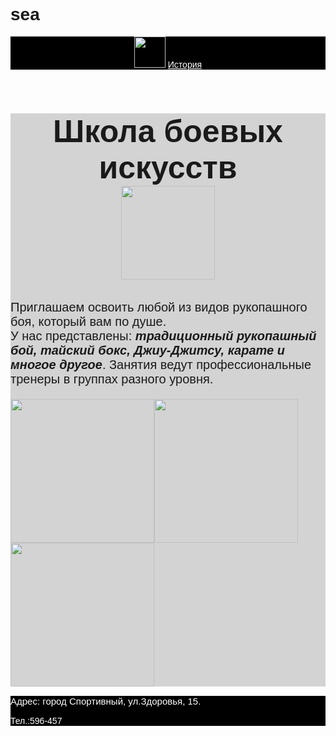 # sea
<html>
    <title>Школа боевых искусств</title>
    <body style="font-family:sans-serif;">
        <header style="background-color:black">
            <img src="https://mars.algoritmika.org/uploads/2020/10/boxing-1293088_640_0_1602494675.png" height="50px"/>
            <a href="https://ru.wikipedia.org/wiki/%D0%91%D0%BE%D0%B5%D0%B2%D1%8B%D0%B5_%D0%B8%D1%81%D0%BA%D1%83%D1%81%D1%81%D1%82%D0%B2%D0%B0" style="color:white">История</a>
        </header>
        <main style="background-color:lightgray">
            <h1 style="font-size:50px;background-color:lightgray; text-align:center">Школа боевых искусств<br/>
            <img src="https://mars.algoritmika.org/uploads/2020/10/thai-boxing-297023_1280_0_1602496230.png" height="150"/></h1>
            <p style="font-size:20px">Приглашаем освоить любой из видов рукопашного боя, который вам по душе. <br/>У нас представлены: <b><i>традиционный рукопашный бой, тайский бокс, Джиу-Джитсу, карате и многое другое</i></b>. Занятия ведут профессиональные тренеры в группах разного уровня.</p>
            <img src="https://mars.algoritmika.org/uploads/2020/10/karate-4575114_640_0_1602523338.png" height="230px";/><img src="https://mars.algoritmika.org/uploads/2020/10/punching-bag_0_1602525500.png" height="230px";/><img src="https://mars.algoritmika.org/uploads/2020/10/boxing-ring_0_1602525156.png" height="230px";/>
        </main>
        <footer style="background-color:black;color:white;">
            <p style="font-size:15px"> Адрес: город Спортивный, ул.Здоровья, 15.</p>
            <p>Тел.:596-457</p>
        </footer>
    </body>
</html>
